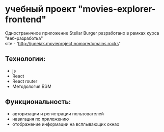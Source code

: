 # учебный проект "movies-explorer-frontend"
Одностраничное приложение Stellar Burger разработано в рамках курса "веб-разработка"  
site - 'http://juneiak.movieproject.nomoredomains.rocks'  

## Технологии:
+ js
+ React
+ React router
+ Методология БЭМ

## Функциональность:

+ авторизации и регистрации пользователей 
+ навигация по приложению
+ отображение информации на всплывающих окнах
